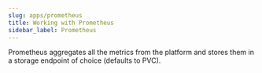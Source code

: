 ```yaml
---
slug: apps/prometheus
title: Working with Prometheus
sidebar_label: Prometheus
---
```


Prometheus aggregates all the metrics from the platform and stores them in a storage endpoint of choice (defaults to PVC).
